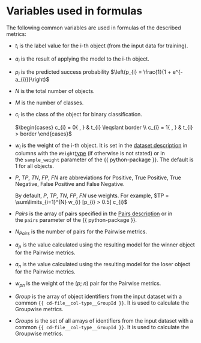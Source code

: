 # Variables used in formulas

The following common variables are used in formulas of the described metrics:

- $t_{i}$ is the label value for the i-th object (from the input data for training).
- $a_{i}$ is the result of applying the model to the i-th object.
- $p_{i}$ is the predicted success probability $\left(p_{i} = \frac{1}{1 + e^{-a_{i}}}\right)$
- $N$ is the total number of objects.
- $M$ is the number of classes.
- $c_{i}$ is the class of the object for binary classification.

    $\begin{cases} c_{i} = 0{ , } & t_{i} \leqslant border \\ c_{i} = 1{ , } & t_{i} > border \end{cases}$

- $w_{i}$ is the weight of the i-th object. It is set in the [dataset description](input-data_values-file.md) in columns with the `Weight`[type](input-data_column-descfile.md) (if otherwise is not stated) or in the `sample_weight` parameter of the {{ python-package }}. The default is 1 for all objects.
- $P$, $TP$, $TN$, $FP$, $FN$ are abbreviations for Positive, True Positive, True Negative, False Positive and False Negative.

    By default, $P$, $TP$, $TN$, $FP$, $FN$ use weights. For example, $TP = \sum\limits_{i=1}^{N} w_{i} [p_{i} > 0.5] c_{i}$

- $Pairs$ is the array of pairs specified in the [Pairs description](input-data_pairs-description.md) or in the `pairs` parameter of the {{ python-package }}.
- $N_{Pairs}$ is the number of pairs for the Pairwise metrics.
- $a_{p}$ is the value calculated using the resulting model for the winner object for the Pairwise metrics.
- $a_{n}$ is the value calculated using the resulting model for the loser object for the Pairwise metrics.
- $w_{pn}$ is the weight of the ($p$; $n$) pair for the Pairwise metrics.
- $Group$ is the array of object identifiers from the input dataset with a common `{{ cd-file__col-type__GroupId }}`. It is used to calculate the Groupwise metrics.
- $Groups$ is the set of all arrays of identifiers from the input dataset with a common `{{ cd-file__col-type__GroupId }}`. It is used to calculate the Groupwise metrics.
